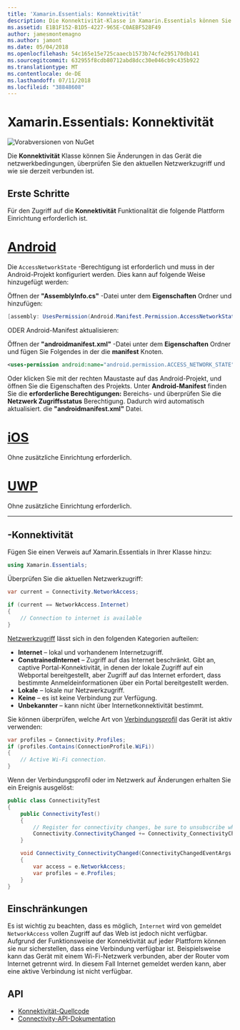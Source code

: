 ```yaml
---
title: 'Xamarin.Essentials: Konnektivität'
description: Die Konnektivität-Klasse in Xamarin.Essentials können Sie die Änderungen in das Gerät die netzwerkbedingungen zu überwachen, überprüfen Sie den aktuellen Netzwerkzugriff haben und wie sie derzeit verbunden ist.
ms.assetid: E1B1F152-B1D5-4227-965E-C0AEBF528F49
author: jamesmontemagno
ms.author: jamont
ms.date: 05/04/2018
ms.openlocfilehash: 54c165e15e725caaecb1573b74cfe295170db141
ms.sourcegitcommit: 632955f8cdb80712abd8dcc30e046cb9c435b922
ms.translationtype: MT
ms.contentlocale: de-DE
ms.lasthandoff: 07/11/2018
ms.locfileid: "38848608"
---
```

# <a name="xamarinessentials-connectivity"></a>Xamarin.Essentials: Konnektivität

![Vorabversionen von NuGet](~/media/shared/pre-release.png)

Die **Konnektivität** Klasse können Sie Änderungen in das Gerät die netzwerkbedingungen, überprüfen Sie den aktuellen Netzwerkzugriff und wie sie derzeit verbunden ist.

## <a name="getting-started"></a>Erste Schritte

Für den Zugriff auf die **Konnektivität** Funktionalität die folgende Plattform Einrichtung erforderlich ist.

# <a name="androidtabandroid"></a>[Android](#tab/android)

Die `AccessNetworkState` -Berechtigung ist erforderlich und muss in der Android-Projekt konfiguriert werden. Dies kann auf folgende Weise hinzugefügt werden:

Öffnen der **"AssemblyInfo.cs"** -Datei unter dem **Eigenschaften** Ordner und hinzufügen:

```csharp
[assembly: UsesPermission(Android.Manifest.Permission.AccessNetworkState)]
```

ODER Android-Manifest aktualisieren:

Öffnen der **"androidmanifest.xml"** -Datei unter dem **Eigenschaften** Ordner und fügen Sie Folgendes in der die **manifest** Knoten.

```xml
<uses-permission android:name="android.permission.ACCESS_NETWORK_STATE" />
```

Oder klicken Sie mit der rechten Maustaste auf das Android-Projekt, und öffnen Sie die Eigenschaften des Projekts. Unter **Android-Manifest** finden Sie die **erforderliche Berechtigungen:** Bereichs- und überprüfen Sie die **Netzwerk Zugriffsstatus** Berechtigung. Dadurch wird automatisch aktualisiert. die **"androidmanifest.xml"** Datei.

# <a name="iostabios"></a>[iOS](#tab/ios)

Ohne zusätzliche Einrichtung erforderlich.

# <a name="uwptabuwp"></a>[UWP](#tab/uwp)

Ohne zusätzliche Einrichtung erforderlich.

-----

## <a name="using-connectivity"></a>-Konnektivität

Fügen Sie einen Verweis auf Xamarin.Essentials in Ihrer Klasse hinzu:

```csharp
using Xamarin.Essentials;
```

Überprüfen Sie die aktuellen Netzwerkzugriff:

```csharp
var current = Connectivity.NetworkAccess;

if (current == NetworkAccess.Internet)
{
    // Connection to internet is available
}
```

[Netzwerkzugriff](xref:Xamarin.Essentials.NetworkAccess) lässt sich in den folgenden Kategorien aufteilen:

* **Internet** – lokal und vorhandenem Internetzugriff.
* **ConstrainedInternet** – Zugriff auf das Internet beschränkt. Gibt an, captive Portal-Konnektivität, in denen der lokale Zugriff auf ein Webportal bereitgestellt, aber Zugriff auf das Internet erfordert, dass bestimmte Anmeldeinformationen über ein Portal bereitgestellt werden.
* **Lokale** – lokale nur Netzwerkzugriff.
* **Keine** – es ist keine Verbindung zur Verfügung.
* **Unbekannter** – kann nicht über Internetkonnektivität bestimmt.

Sie können überprüfen, welche Art von [Verbindungsprofil](xref:Xamarin.Essentials.ConnectionProfile) das Gerät ist aktiv verwenden:

```csharp
var profiles = Connectivity.Profiles;
if (profiles.Contains(ConnectionProfile.WiFi))
{
    // Active Wi-Fi connection.
}
```

Wenn der Verbindungsprofil oder im Netzwerk auf Änderungen erhalten Sie ein Ereignis ausgelöst:

```csharp
public class ConnectivityTest
{
    public ConnectivityTest()
    {
        // Register for connectivity changes, be sure to unsubscribe when finished
        Connectivity.ConnectivityChanged += Connectivity_ConnectivityChanged;
    }

    void Connectivity_ConnectivityChanged(ConnectivityChangedEventArgs  e)
    {
        var access = e.NetworkAccess;
        var profiles = e.Profiles;
    }
}
```

## <a name="limitations"></a>Einschränkungen

Es ist wichtig zu beachten, dass es möglich, `Internet` wird von gemeldet `NetworkAccess` vollen Zugriff auf das Web ist jedoch nicht verfügbar. Aufgrund der Funktionsweise der Konnektivität auf jeder Plattform können sie nur sicherstellen, dass eine Verbindung verfügbar ist. Beispielsweise kann das Gerät mit einem Wi-Fi-Netzwerk verbunden, aber der Router vom Internet getrennt wird. In diesem Fall Internet gemeldet werden kann, aber eine aktive Verbindung ist nicht verfügbar.

## <a name="api"></a>API

* [Konnektivität-Quellcode](https://github.com/xamarin/Essentials/tree/master/Xamarin.Essentials/Connectivity)
* [Connectivity-API-Dokumentation](xref:Xamarin.Essentials.Connectivity)
